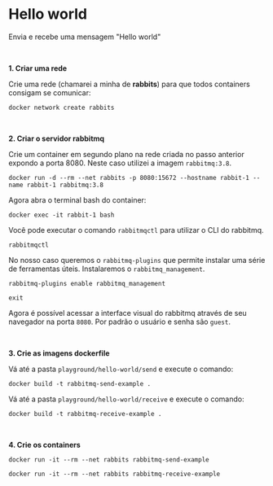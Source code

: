 # Hello world
    
Envia e recebe uma mensagem "Hello world"

</br>

<b>1. Criar uma rede</b>

Crie uma rede (chamarei a minha de **rabbits**) para que todos containers consigam se comunicar:

```
docker network create rabbits
```

</br>

<b>2. Criar o servidor rabbitmq</b>    

Crie um container em segundo plano na rede criada no passo anterior expondo a porta 8080. Neste caso utilizei a imagem `rabbitmq:3.8`.

```
docker run -d --rm --net rabbits -p 8080:15672 --hostname rabbit-1 --name rabbit-1 rabbitmq:3.8
```

Agora abra o terminal bash do container:

```
docker exec -it rabbit-1 bash
```

Você pode executar o comando `rabbitmqctl` para utilizar o CLI do rabbitmq. 

```
rabbitmqctl
```

No nosso caso queremos o `rabbitmq-plugins` que permite instalar uma série de ferramentas úteis. Instalaremos o `rabbitmq_management`.

```
rabbitmq-plugins enable rabbitmq_management
```
```
exit
```

Agora é possível acessar a interface visual do rabbitmq através de seu navegador na porta `8080`. Por padrão o usuário e senha são `guest`.

</br>

<b>3. Crie as imagens dockerfile</b>

Vá até a pasta `playground/hello-world/send` e execute o comando:

```
docker build -t rabbitmq-send-example .
```

Vá até a pasta `playground/hello-world/receive` e execute o comando:

```
docker build -t rabbitmq-receive-example .
```

</br>

<b>4. Crie os containers</b>

```
docker run -it --rm --net rabbits rabbitmq-send-example
```

```
docker run -it --rm --net rabbits rabbitmq-receive-example
```
